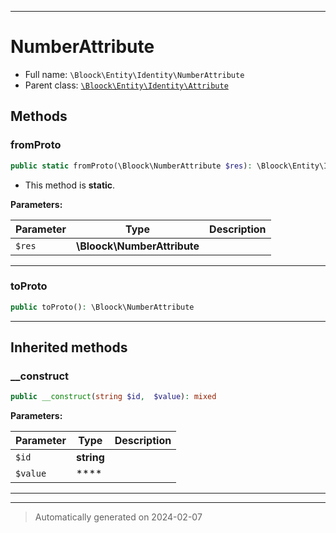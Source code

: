 ***

# NumberAttribute





* Full name: `\Bloock\Entity\Identity\NumberAttribute`
* Parent class: [`\Bloock\Entity\Identity\Attribute`](./Attribute.md)




## Methods


### fromProto



```php
public static fromProto(\Bloock\NumberAttribute $res): \Bloock\Entity\Identity\NumberAttribute
```



* This method is **static**.




**Parameters:**

| Parameter | Type | Description |
|-----------|------|-------------|
| `$res` | **\Bloock\NumberAttribute** |  |





***

### toProto



```php
public toProto(): \Bloock\NumberAttribute
```












***


## Inherited methods


### __construct



```php
public __construct(string $id,  $value): mixed
```








**Parameters:**

| Parameter | Type | Description |
|-----------|------|-------------|
| `$id` | **string** |  |
| `$value` | **** |  |





***


***
> Automatically generated on 2024-02-07
